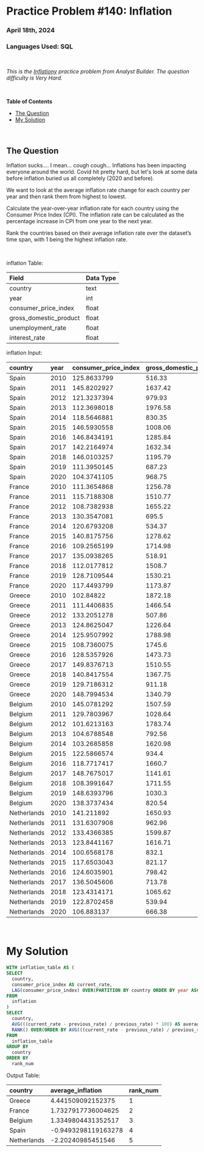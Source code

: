 # **Practice Problem #140: Inflation**
### April 18th, 2024
### Languages Used: SQL

<br>

*This is the [Inflationy](https://www.analystbuilder.com/questions/inflation-uPqJj) practice problem from Analyst Builder. The question difficulty is Very Hard.*

<br>

**Table of Contents**

-   [The Question](#the-question)
-   [My Solution](#my-solution)
  
<br>

## The Question

Inflation sucks.... I mean... cough cough... Inflations has been impacting everyone around the world. Covid hit pretty hard, but let's look at some data before inflation buried us all completely (2020 and before).

We want to look at the average inflation rate change for each country per year and then rank them from highest to lowest.

Calculate the year-over-year inflation rate for each country using the Consumer Price Index (CPI). The inflation rate can be calculated as the percentage increase in CPI from one year to the next year.

Rank the countries based on their average inflation rate over the dataset’s time span, with 1 being the highest inflation rate.

<br>

inflation Table:

| Field                  | Data Type |
| :--------------------- | :-------- |
| country                | text      |
| year                   | int       |
| consumer_price_index   | float     |
| gross_domestic_product | float     |
| unemployment_rate      | float     |
| interest_rate          | float     |

inflation Input:

| country     | year | consumer_price_index | gross_domestic_product | unemployment_rate | interest_rate |
| :---------- | :--- | :------------------- | :--------------------- | :---------------- | :------------ |
| Spain       | 2010 | 125.8633799          | 516.33                 | 11.09             | 2.59          |
| Spain       | 2011 | 145.8202927          | 1637.42                | 12.6              | 6.15          |
| Spain       | 2012 | 121.3237394          | 979.93                 | 3.97              | 1.4           |
| Spain       | 2013 | 112.3698018          | 1976.58                | 5.78              | 8.08          |
| Spain       | 2014 | 118.5646881          | 830.35                 | 5.49              | 2.71          |
| Spain       | 2015 | 146.5930558          | 1008.06                | 14.01             | 5.75          |
| Spain       | 2016 | 146.8434191          | 1285.84                | 11.54             | 7.66          |
| Spain       | 2017 | 142.2164974          | 1632.34                | 9.65              | 2.35          |
| Spain       | 2018 | 146.0103257          | 1195.79                | 6.65              | 5.96          |
| Spain       | 2019 | 111.3950145          | 687.23                 | 13.02             | 2.95          |
| Spain       | 2020 | 104.3741105          | 968.75                 | 8.22              | 7.83          |
| France      | 2010 | 111.3654868          | 1256.78                | 14.08             | 7.51          |
| France      | 2011 | 115.7188308          | 1510.77                | 11.47             | 2.59          |
| France      | 2012 | 108.7382938          | 1655.22                | 8.74              | 8.76          |
| France      | 2013 | 130.3547081          | 695.5                  | 4.51              | 1.18          |
| France      | 2014 | 120.6793208          | 534.37                 | 14.71             | 8.74          |
| France      | 2015 | 140.8175756          | 1278.62                | 4.92              | 6.03          |
| France      | 2016 | 109.2565199          | 1714.98                | 5.43              | 4.63          |
| France      | 2017 | 135.0938265          | 518.91                 | 8.17              | 7.83          |
| France      | 2018 | 112.0177812          | 1508.7                 | 7.85              | 7.45          |
| France      | 2019 | 128.7109544          | 1530.21                | 4.76              | 9.89          |
| France      | 2020 | 117.4493799          | 1173.87                | 11.75             | 3.5           |
| Greece      | 2010 | 102.84822            | 1872.18                | 5.26              | 1.03          |
| Greece      | 2011 | 111.4406835          | 1466.54                | 10.73             | 9.41          |
| Greece      | 2012 | 133.2051278          | 507.86                 | 12.05             | 8.72          |
| Greece      | 2013 | 124.8625047          | 1226.64                | 5.53              | 7.56          |
| Greece      | 2014 | 125.9507992          | 1788.98                | 10.21             | 5.65          |
| Greece      | 2015 | 108.7360075          | 1745.6                 | 11.99             | 7.36          |
| Greece      | 2016 | 128.5357926          | 1473.73                | 10.66             | 8.02          |
| Greece      | 2017 | 149.8376713          | 1510.55                | 10.17             | 4.37          |
| Greece      | 2018 | 140.8417554          | 1367.75                | 6.55              | 7.93          |
| Greece      | 2019 | 129.7186312          | 911.18                 | 11.78             | 7.76          |
| Greece      | 2020 | 148.7994534          | 1340.79                | 14.34             | 6.52          |
| Belgium     | 2010 | 145.0781292          | 1507.59                | 8.11              | 4.62          |
| Belgium     | 2011 | 129.7803967          | 1028.64                | 12.39             | 7.28          |
| Belgium     | 2012 | 101.6213163          | 1783.74                | 3.67              | 1.03          |
| Belgium     | 2013 | 104.6788548          | 792.56                 | 13.02             | 7.97          |
| Belgium     | 2014 | 103.2685858          | 1620.98                | 5.31              | 9.07          |
| Belgium     | 2015 | 122.5866574          | 934.4                  | 7.74              | 3.15          |
| Belgium     | 2016 | 118.7717417          | 1660.7                 | 6.6               | 2.09          |
| Belgium     | 2017 | 148.7675017          | 1141.61                | 3.96              | 2.98          |
| Belgium     | 2018 | 108.3991647          | 1711.55                | 13.86             | 3.72          |
| Belgium     | 2019 | 148.6393796          | 1030.3                 | 7.44              | 8.95          |
| Belgium     | 2020 | 138.3737434          | 820.54                 | 9.37              | 5.89          |
| Netherlands | 2010 | 141.211892           | 1650.93                | 8.93              | 3.58          |
| Netherlands | 2011 | 131.6307908          | 962.96                 | 4.59              | 2.25          |
| Netherlands | 2012 | 133.4366385          | 1599.87                | 5.48              | 3.61          |
| Netherlands | 2013 | 123.8441167          | 1616.71                | 3.91              | 6.52          |
| Netherlands | 2014 | 100.6568178          | 832.1                  | 9.1               | 3.92          |
| Netherlands | 2015 | 117.6503043          | 821.17                 | 6.14              | 5.12          |
| Netherlands | 2016 | 124.6035901          | 798.42                 | 7.28              | 5             |
| Netherlands | 2017 | 136.5045606          | 713.78                 | 4.3               | 8.45          |
| Netherlands | 2018 | 123.4314171          | 1065.62                | 12.45             | 4.84          |
| Netherlands | 2019 | 122.8702458          | 539.94                 | 4.28              | 4.11          |
| Netherlands | 2020 | 106.883137           | 666.38                 | 14.83             | 7.07          |

<br>

# My Solution

``` SQL
WITH inflation_table AS (
SELECT 
  country,
  consumer_price_index AS current_rate,
  LAG(consumer_price_index) OVER(PARTITION BY country ORDER BY year ASC) AS previous_rate
FROM 
  inflation
)
SELECT
  country,
  AVG(((current_rate - previous_rate) / previous_rate) * 100) AS average_inflation,
  RANK() OVER(ORDER BY AVG(((current_rate - previous_rate) / previous_rate) * 100) DESC) AS rank_num
FROM
  inflation_table
GROUP BY 
  country
ORDER BY
  rank_num
```

Output Table:

| country     | average_inflation    | rank_num |
| :---------- | :------------------- | :------- |
| Greece      | 4.441509092152375    | 1        |
| France      | 1.7327917736004625   | 2        |
| Belgium     | 1.3349804431352517   | 3        |
| Spain       | -0.9493298119163278  | 4        |
| Netherlands | -2.20240985451546    | 5        |